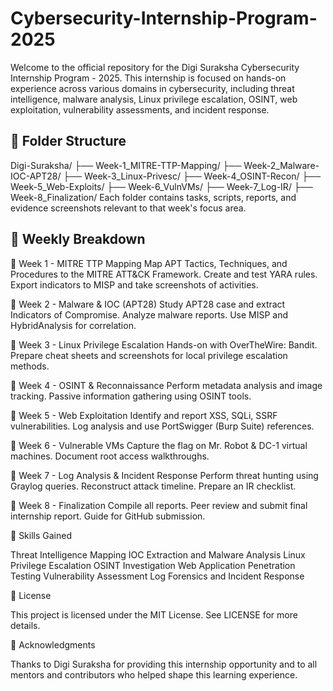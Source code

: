 # Cybersecurity-Internship-Program-2025
Welcome to the official repository for the Digi Suraksha Cybersecurity Internship Program - 2025.
This internship is focused on hands-on experience across various domains in cybersecurity, including threat intelligence, malware analysis, Linux privilege escalation, OSINT, web exploitation, vulnerability assessments, and incident response.

📁 Folder Structure
-
Digi-Suraksha/ ├── Week-1_MITRE-TTP-Mapping/ ├── Week-2_Malware-IOC-APT28/ ├── Week-3_Linux-Privesc/ ├── Week-4_OSINT-Recon/ ├── Week-5_Web-Exploits/ ├── Week-6_VulnVMs/ ├── Week-7_Log-IR/ ├── Week-8_Finalization/
Each folder contains tasks, scripts, reports, and evidence screenshots relevant to that week's focus area.

📌 Weekly Breakdown
-
🔹 Week 1 - MITRE TTP Mapping
Map APT Tactics, Techniques, and Procedures to the MITRE ATT&CK Framework.
Create and test YARA rules.
Export indicators to MISP and take screenshots of activities.

🔹 Week 2 - Malware & IOC (APT28)
Study APT28 case and extract Indicators of Compromise.
Analyze malware reports.
Use MISP and HybridAnalysis for correlation.

🔹 Week 3 - Linux Privilege Escalation
Hands-on with OverTheWire: Bandit.
Prepare cheat sheets and screenshots for local privilege escalation methods.

🔹 Week 4 - OSINT & Reconnaissance
Perform metadata analysis and image tracking.
Passive information gathering using OSINT tools.

🔹 Week 5 - Web Exploitation
Identify and report XSS, SQLi, SSRF vulnerabilities.
Log analysis and use PortSwigger (Burp Suite) references.

🔹 Week 6 - Vulnerable VMs
Capture the flag on Mr. Robot & DC-1 virtual machines.
Document root access walkthroughs.

🔹 Week 7 - Log Analysis & Incident Response
Perform threat hunting using Graylog queries.
Reconstruct attack timeline.
Prepare an IR checklist.

🔹 Week 8 - Finalization
Compile all reports.
Peer review and submit final internship report.
Guide for GitHub submission.

🧠 Skills Gained

Threat Intelligence Mapping
IOC Extraction and Malware Analysis
Linux Privilege Escalation
OSINT Investigation
Web Application Penetration Testing
Vulnerability Assessment
Log Forensics and Incident Response

📄 License

This project is licensed under the MIT License. See LICENSE for more details.

🙋 Acknowledgments

Thanks to Digi Suraksha for providing this internship opportunity and to all mentors and contributors who helped shape this learning experience.
